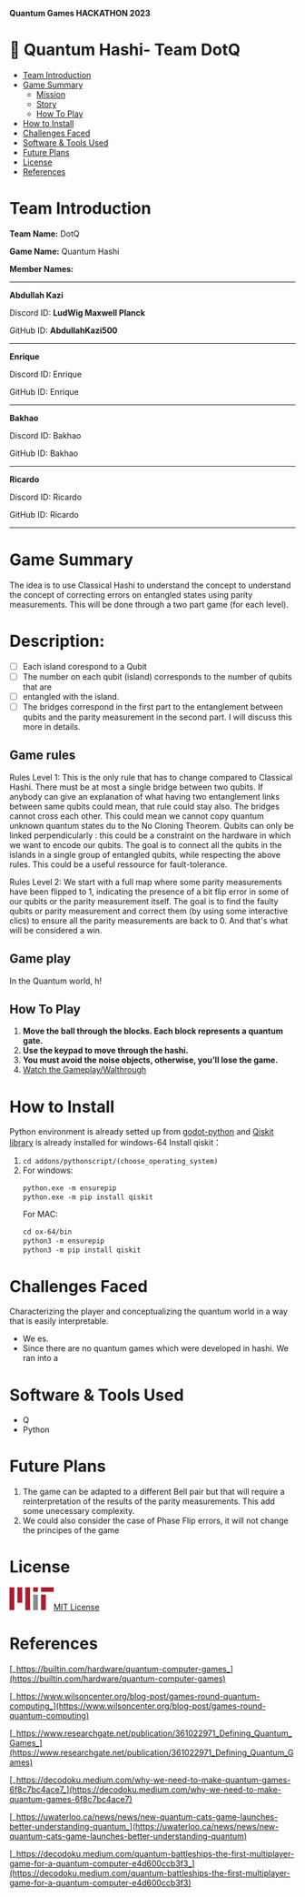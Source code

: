 **Quantum Games HACKATHON 2023**

# :space_invader: Quantum Hashi- Team DotQ

- [Team Introduction](#team-introduction)
- [Game Summary](#game-summary)
  - [Mission](#mission)
  - [Story](#story)
  - [How To Play](#how-to-play)
- [How to Install](#how-to-install)
- [Challenges Faced](#challenges-faced)
- [Software & Tools Used](#software--tools-used)
- [Future Plans](#future-plans)
- [License](#license)
- [References](#references)

# Team Introduction
**Team Name:** DotQ

**Game Name:** Quantum Hashi



****Member Names:****

------------

**Abdullah Kazi**

Discord ID: **LudWig Maxwell Planck**

GitHub ID: **AbdullahKazi500**


------------

**Enrique**

Discord ID: Enrique

GitHub ID: Enrique


 
------------


**Bakhao**


Discord ID: Bakhao


GitHub ID: Bakhao



------------

**Ricardo**


Discord ID: Ricardo


GitHub ID: Ricardo 


------------





# Game Summary
The idea is to use Classical Hashi to understand the concept to understand the
concept of correcting errors on entangled states using parity measurements.
This will be done through a two part game (for each level).

# Description:
- [ ] Each island corespond to a Qubit
- [ ] The number on each qubit (island) corresponds to the number of qubits that are
- [ ] entangled with the island.
- [ ] The bridges correspond in the first part to the entanglement between qubits
and the parity measurement in the second part. I will discuss this more in details.

## Game rules
Rules Level 1: 
This is the only rule that has to change compared to Classical Hashi. There must
be at most a single bridge between two qubits. If anybody can give an
explanation of what having two entanglement links between same qubits could
mean, that rule could stay also.
The bridges cannot cross each other. This could mean we cannot copy quantum
unknown quantum states du to the No Cloning Theorem.
Qubits can only be linked perpendicularly : this could be a constraint on the
hardware in which we want to encode our qubits.
The goal is to connect all the qubits in the islands in a single group of entangled
qubits, while respecting the above rules. This could be a useful ressource for
fault-tolerance.

Rules Level 2:
We start with a full map where some parity measurements have been flipped to
1, indicating the presence of a bit flip error in some of our qubits or the parity
measurement itself.
The goal is to find the faulty qubits or parity measurement and correct them (by
using some interactive clics) to ensure all the parity measurements are back to 0.
And that's what will be considered a win.


## Game play 

In the Quantum world, h!


## How To Play

1. **Move the ball through the blocks. Each block represents a quantum gate.**
2. **Use the keypad to move through the hashi.**
3. **You must avoid the noise objects, otherwise, you’ll lose the game.**
4. [Watch the Gameplay/Walthrough](https://drive.google.com)


# How to Install
Python environment is already setted up from [godot-python](https://github.com/touilleMan/godot-python)
and [Qiskit library](https://github.com/Qiskit) is already installed for windows-64
Install qiskit：
1. ```cd addons/pythonscript/(choose_operating_system)```
2. For windows:
    ```
    python.exe -m ensurepip
    python.exe -m pip install qiskit
    ```
    For MAC:
    ```
    cd ox-64/bin
    python3 -m ensurepip
    python3 -m pip install qiskit
    ```

# Challenges Faced

Characterizing the player and conceptualizing the quantum world in a way that is easily interpretable.

- We es.
- Since there are no quantum games which were developed in hashi. We ran into a


# Software & Tools Used  


- Q
- Python


# Future Plans

1. The game can be adapted to a different Bell pair but that will require a
reinterpretation of the results of the parity measurements. This add some
unecessary complexity.
2. We could also consider the case of Phase Flip errors, it will not change the
principes of the game



# License

<a href="https://choosealicense.com/licenses/mit/"><img src="https://raw.githubusercontent.com/johnturner4004/readme-generator/master/src/components/assets/images/mit.svg" height=40 />MIT License</a>

# References

[_https://builtin.com/hardware/quantum-computer-games_](https://builtin.com/hardware/quantum-computer-games)

[_https://www.wilsoncenter.org/blog-post/games-round-quantum-computing_](https://www.wilsoncenter.org/blog-post/games-round-quantum-computing)

[_https://www.researchgate.net/publication/361022971_Defining_Quantum_Games_](https://www.researchgate.net/publication/361022971_Defining_Quantum_Games)

[_https://decodoku.medium.com/why-we-need-to-make-quantum-games-6f8c7bc4ace7_](https://decodoku.medium.com/why-we-need-to-make-quantum-games-6f8c7bc4ace7)

[_https://uwaterloo.ca/news/news/new-quantum-cats-game-launches-better-understanding-quantum_](https://uwaterloo.ca/news/news/new-quantum-cats-game-launches-better-understanding-quantum)

[_https://decodoku.medium.com/quantum-battleships-the-first-multiplayer-game-for-a-quantum-computer-e4d600ccb3f3_](https://decodoku.medium.com/quantum-battleships-the-first-multiplayer-game-for-a-quantum-computer-e4d600ccb3f3)


